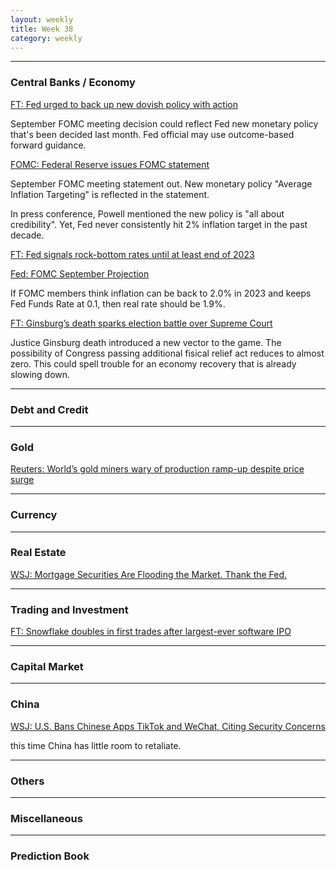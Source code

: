 ```yaml
---
layout: weekly
title: Week 38
category: weekly
---
```


---
### Central Banks / Economy

[FT: Fed urged to back up new dovish policy with action](
https://www.ft.com/content/d2fd2c05-80ac-4a91-b1f5-e77abfc17318)

September FOMC meeting decision could reflect Fed new monetary policy that's
been decided last month. Fed official may use outcome-based forward guidance.

[FOMC: Federal Reserve issues FOMC statement](
https://www.federalreserve.gov/newsevents/pressreleases/monetary20200916a.htm)

September FOMC meeting statement out. New monetary policy "Average Inflation
Targeting" is reflected in the statement.

In press conference, Powell mentioned the new policy is "all about credibility". Yet,
Fed never consistently hit 2% inflation target in the past decade.

[FT: Fed signals rock-bottom rates until at least end of 2023](
https://www.ft.com/content/827302da-4257-4bbc-a0fa-9bc98f65d661)

[Fed: FOMC September Projection](
https://www.federalreserve.gov/monetarypolicy/files/fomcprojtabl20200916.pdf)

If FOMC members think inflation can be back to 2.0% in 2023 and keeps Fed
Funds Rate at 0.1, then real rate should be 1.9%.

[FT: Ginsburg’s death sparks election battle over Supreme Court](
https://www.ft.com/content/71eea4f8-68ac-43fd-be3f-585385765bda)

Justice Ginsburg death introduced a new vector to the game. The possibility
of Congress passing additional fisical relief act reduces to almost zero. This
could spell trouble for an economy recovery that is already slowing down.


---
### Debt and Credit

---
### Gold

[Reuters: World’s gold miners wary of production ramp-up despite price surge](
https://www.reuters.com/article/uk-mining-gold-production/worlds-gold-miners-wary-of-production-ramp-up-despite-price-surge-idUKKBN2640QQ)

---
### Currency

---
### Real Estate

[WSJ: Mortgage Securities Are Flooding the Market. Thank the Fed.](
https://www.wsj.com/articles/mortgage-securities-are-flooding-the-market-thank-the-fed-11600248600?mod=e2tw)

---
### Trading and Investment

[FT: Snowflake doubles in first trades after largest-ever software IPO](
https://www.ft.com/content/eb8e37c9-b4a5-4b4c-a3cf-2eeac98a8f2b)

---
### Capital Market

---
### China

[WSJ: U.S. Bans Chinese Apps TikTok and WeChat, Citing Security Concerns](
https://www.wsj.com/articles/commerce-secretary-wilbur-ross-says-he-will-ban-wechat-use-in-u-s-after-sunday-night-11600429988)

this time China has little room to retaliate.

---
### Others

---
### Miscellaneous

---
### Prediction Book
